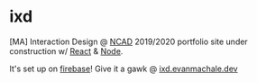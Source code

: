 # ixd

[MA] Interaction Design @ [NCAD](https://www.ncad.ie/postgraduate/school-of-design/ma-interaction-design/) 2019/2020 portfolio site under construction w/ [React](https://reactjs.org/) & [Node](https://nodejs.org/en/).

It's set up on [firebase](https://firebase.google.com/)! Give it a gawk @ [ixd.evanmachale.dev](https://ixd.evanmachale.dev/)
